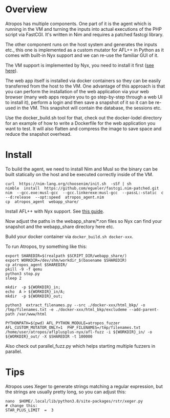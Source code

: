 
# Overview

Atropos has multiple components. One part of it is the agent which is running in the VM and turning the inputs into actual executions of the PHP script via FastCGI. It's written in Nim and requires a patched fastcgi library.

The other component runs on the host system and generates the inputs etc., this one is implemented as a custom mutator for AFL++ in Python as it comes with built-in Nyx support and we can re-use the familiar GUI of it.

The VM support is implemented by Nyx, you need to install it first ([see here](../README.md)).

The web app itself is installed via docker containers so they can be easily transferred from the host to the VM. One advantage of this approach is that you can perform the installation of the web application via your web browser (many web apps require you to go step-by-step through a web UI to install it), perform a login and then save a snapshot of it so it can be re-used in the VM. This snapshot will contain the database, the sessions etc.

Use the docker_build.sh tool for that, check out the docker-lodel directory for an example of how to write a Dockerfile for the web application you want to test. It will also flatten and compress the image to save space and reduce the snapshot overhead.

# Install

To build the agent, we need to install Nim and Musl so the binary can be built statically on the host and be executed correctly inside of the VM.

```shell
curl  https://nim-lang.org/choosenim/init.sh  -sSf | sh
nimble  install  https://github.com/egueler/fastcgi.nim-patched.git
nim  --gcc.exe:musl-gcc  --gcc.linkerexe:musl-gcc  --passL:-static  c  --d:release  --opt:speed  atropos_agent.nim
cp  atropos_agent  webapp_share/
```

Install AFL++ with Nyx support. See [this guide](https://github.com/AFLplusplus/AFLplusplus/blob/stable/nyx_mode/README.md).

Now adjust the paths in the webapp_share/*.ron files so Nyx can find your snapshot and the webapp_share directory here etc.

Build your docker container via `docker_build.sh docker-xxx`.

To run Atropos, try something like this:

```shell
export SHAREDIR=$(realpath $SCRIPT_DIR/webapp_share/)
export WORKDIR=/dev/shm/workdir_$(basename $SHAREDIR)
cp atropos_agent $SHAREDIR/
pkill -9 -f qemu
python3 stop.py
sleep 2

mkdir  -p ${WORKDIR}_in;
echo  A > ${WORKDIR}_in/A;
mkdir  -p ${WORKDIR}_out;

python3  extract_filenames.py --src ./docker-xxx/html_bkp/ -o /tmp/filenames.txt -e ./docker-xxx/html_bkp/excludeme --add-parent-path /var/www/html

PYTHONPATH=$(pwd) AFL_PYTHON_MODULE=atropos_fuzzer AFL_CUSTOM_MUTATOR_ONLY=1  PHP_FILENAMES=/tmp/filenames.txt /home/user/atropos/aflplusplus-nyx/afl-fuzz -i ${WORKDIR}_in/ -o ${WORKDIR}_out/ -X $SHAREDIR -t 100000
```

Also check out parallel_fuzz.py which helps starting multiple fuzzers in parallel.

# Tips
Atropos uses Xeger to generate strings matching a regular expression, but the strings are usually pretty long, so you can adjust this:

```shell
nano  $HOME/.local/lib/python3.8/site-packages/rstr/xeger.py
# change this:
STAR_PLUS_LIMIT  =  3
```